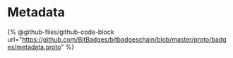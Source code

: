 # Metadata

{% @github-files/github-code-block url="https://github.com/BitBadges/bitbadgeschain/blob/master/proto/badges/metadata.proto" %}
